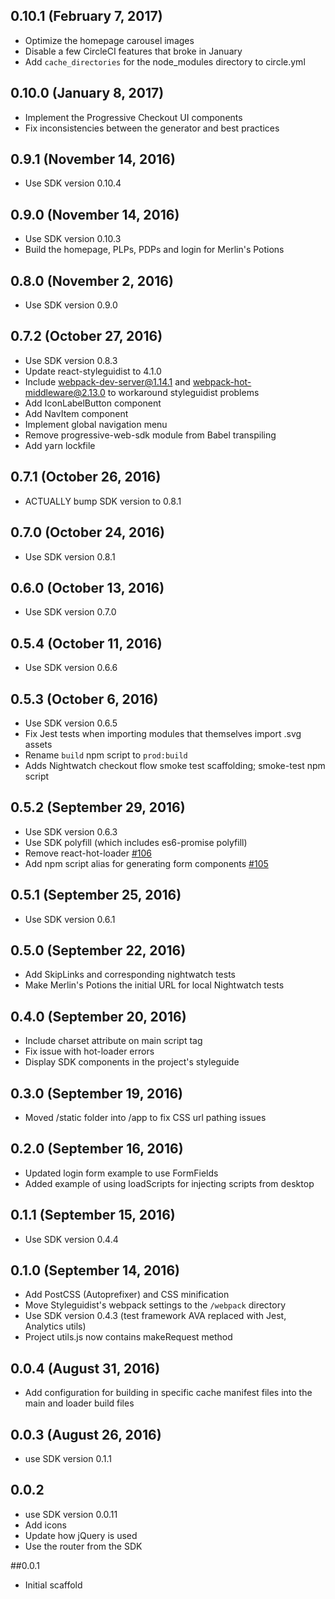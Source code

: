 ## 0.10.1 (February 7, 2017)
- Optimize the homepage carousel images
- Disable a few CircleCI features that broke in January
- Add `cache_directories` for the node_modules directory to circle.yml

## 0.10.0 (January 8, 2017)
- Implement the Progressive Checkout UI components
- Fix inconsistencies between the generator and best practices

## 0.9.1 (November 14, 2016)
- Use SDK version 0.10.4

## 0.9.0 (November 14, 2016)
- Use SDK version 0.10.3
- Build the homepage, PLPs, PDPs and login for Merlin's Potions

## 0.8.0 (November 2, 2016)
- Use SDK version 0.9.0

## 0.7.2 (October 27, 2016)
- Use SDK version 0.8.3
- Update react-styleguidist to 4.1.0
- Include webpack-dev-server@1.14.1 and webpack-hot-middleware@2.13.0 to workaround styleguidist problems
- Add IconLabelButton component
- Add NavItem component
- Implement global navigation menu
- Remove progressive-web-sdk module from Babel transpiling
- Add yarn lockfile

## 0.7.1 (October 26, 2016)
- ACTUALLY bump SDK version to 0.8.1

## 0.7.0 (October 24, 2016)
- Use SDK version 0.8.1

## 0.6.0 (October 13, 2016)
- Use SDK version 0.7.0

## 0.5.4 (October 11, 2016)
- Use SDK version 0.6.6

## 0.5.3 (October 6, 2016)
- Use SDK version 0.6.5
- Fix Jest tests when importing modules that themselves import .svg assets
- Rename `build` npm script to `prod:build`
- Adds Nightwatch checkout flow smoke test scaffolding; smoke-test npm script

## 0.5.2 (September 29, 2016)
- Use SDK version 0.6.3
- Use SDK polyfill (which includes es6-promise polyfill)
- Remove react-hot-loader [#106](https://github.com/mobify/progressive-web-scaffold/pull/106)
- Add npm script alias for generating form components [#105](https://github.com/mobify/progressive-web-scaffold/pull/105)

## 0.5.1 (September 25, 2016)
- Use SDK version 0.6.1

## 0.5.0 (September 22, 2016)
- Add SkipLinks and corresponding nightwatch tests
- Make Merlin's Potions the initial URL for local Nightwatch tests

## 0.4.0 (September 20, 2016)
- Include charset attribute on main script tag
- Fix issue with hot-loader errors
- Display SDK components in the project's styleguide

## 0.3.0 (September 19, 2016)
- Moved /static folder into /app to fix CSS url pathing issues

## 0.2.0 (September 16, 2016)
- Updated login form example to use FormFields
- Added example of using loadScripts for injecting scripts from desktop

## 0.1.1 (September 15, 2016)
- Use SDK version 0.4.4

## 0.1.0 (September 14, 2016)
- Add PostCSS (Autoprefixer) and CSS minification
- Move Styleguidist's webpack settings to the `/webpack` directory
- Use SDK version 0.4.3 (test framework AVA replaced with Jest, Analytics utils)
- Project utils.js now contains makeRequest method

## 0.0.4 (August 31, 2016)
- Add configuration for building in specific cache manifest files into the main
  and loader build files

## 0.0.3 (August 26, 2016)
- use SDK version 0.1.1

## 0.0.2
- use SDK version 0.0.11
- Add icons
- Update how jQuery is used
- Use the router from the SDK

##0.0.1
- Initial scaffold
